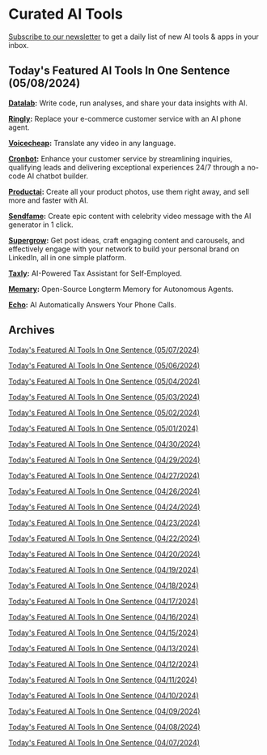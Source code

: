 # Curated AI Tools

[Subscribe to our newsletter](https://curatedaitools.substack.com/) to get a daily list of new AI tools & apps in your inbox.

## Today's Featured AI Tools In One Sentence (05/08/2024)

**[Datalab](https://www.datacamp.com/datalab):** Write code, run analyses, and share your data insights with AI.

**[Ringly](https://www.voicecheap.ai/):** Replace your e-commerce customer service with an AI phone agent.

**[Voicecheap](https://www.voicecheap.ai/):** Translate any video in any language.

**[Cronbot](https://www.cronbot.ai/):** Enhance your customer service by streamlining inquiries, qualifying leads and delivering exceptional experiences 24/7 through a no-code AI chatbot builder.

**[Productai](https://www.productai.photo/):** Create all your product photos, use them right away, and sell more and faster with AI.

**[Sendfame](https://sendfame.com/):** Create epic content with celebrity video message with the AI generator in 1 click.

**[Supergrow](https://www.supergrow.ai/):** Get post ideas, craft engaging content and carousels, and effectively engage with your network to build your personal brand on LinkedIn, all in one simple platform.

**[Taxly](https://taxly.ai/):** AI-Powered Tax Assistant for Self-Employed.

**[Memary](https://github.com/kingjulio8238/memary):** Open-Source Longterm Memory for Autonomous Agents.

**[Echo](https://echo.win/):** AI Automatically Answers Your Phone Calls.

## Archives

[Today's Featured AI Tools In One Sentence (05/07/2024)](https://curatedaitools.substack.com/p/todays-featured-ai-tools-in-one-sentence-b21)

[Today's Featured AI Tools In One Sentence (05/06/2024)](https://curatedaitools.substack.com/p/todays-featured-ai-tools-in-one-sentence-338)

[Today's Featured AI Tools In One Sentence (05/04/2024)](https://curatedaitools.substack.com/p/todays-featured-ai-tools-in-one-sentence-0b8)

[Today's Featured AI Tools In One Sentence (05/03/2024)](https://curatedaitools.substack.com/p/todays-featured-ai-tools-in-one-sentence-025)

[Today's Featured AI Tools In One Sentence (05/02/2024)](https://curatedaitools.substack.com/p/todays-featured-ai-tools-in-one-sentence-db2)

[Today's Featured AI Tools In One Sentence (05/01/2024)](https://curatedaitools.substack.com/p/todays-featured-ai-tools-in-one-sentence-1d7)

[Today's Featured AI Tools In One Sentence (04/30/2024)](https://curatedaitools.substack.com/p/todays-featured-ai-tools-in-one-sentence-f2f)

[Today's Featured AI Tools In One Sentence (04/29/2024)](https://curatedaitools.substack.com/p/todays-featured-ai-tools-in-one-sentence-a28)

[Today's Featured AI Tools In One Sentence (04/27/2024)](https://curatedaitools.substack.com/p/todays-featured-ai-tools-in-one-sentence-00e)

[Today's Featured AI Tools In One Sentence (04/26/2024)](https://curatedaitools.substack.com/p/todays-featured-ai-tools-in-one-sentence-87c)

[Today's Featured AI Tools In One Sentence (04/24/2024)](https://curatedaitools.substack.com/p/todays-featured-ai-tools-in-one-sentence-acc)

[Today's Featured AI Tools In One Sentence (04/23/2024)](https://curatedaitools.substack.com/p/todays-featured-ai-tools-in-one-sentence-1a4)

[Today's Featured AI Tools In One Sentence (04/22/2024)](https://curatedaitools.substack.com/p/todays-featured-ai-tools-in-one-sentence-dc9)

[Today's Featured AI Tools In One Sentence (04/20/2024)](https://curatedaitools.substack.com/p/todays-featured-ai-tools-in-one-sentence-4b5)

[Today's Featured AI Tools In One Sentence (04/19/2024)](https://curatedaitools.substack.com/p/todays-featured-ai-tools-in-one-sentence-7dd)

[Today's Featured AI Tools In One Sentence (04/18/2024)](https://curatedaitools.substack.com/p/todays-featured-ai-tools-in-one-sentence-554)

[Today's Featured AI Tools In One Sentence (04/17/2024)](https://curatedaitools.substack.com/p/todays-featured-ai-tools-in-one-sentence-a82)

[Today's Featured AI Tools In One Sentence (04/16/2024)](https://curatedaitools.substack.com/p/todays-featured-ai-tools-in-one-sentence-21e)

[Today's Featured AI Tools In One Sentence (04/15/2024)](https://curatedaitools.substack.com/p/todays-featured-ai-tools-in-one-sentence-d3a)

[Today's Featured AI Tools In One Sentence (04/13/2024)](https://curatedaitools.substack.com/p/todays-featured-ai-tools-in-one-sentence-c1f)

[Today's Featured AI Tools In One Sentence (04/12/2024)](https://curatedaitools.substack.com/p/todays-featured-ai-tools-in-one-sentence-a91)

[Today's Featured AI Tools In One Sentence (04/11/2024)](https://curatedaitools.substack.com/p/todays-featured-ai-tools-in-one-sentence-0a9)

[Today's Featured AI Tools In One Sentence (04/10/2024)](https://curatedaitools.substack.com/p/todays-featured-ai-tools-in-one-sentence-288)

[Today's Featured AI Tools In One Sentence (04/09/2024)](https://curatedaitools.substack.com/p/todays-featured-ai-tools-in-one-sentence-1a0)

[Today's Featured AI Tools In One Sentence (04/08/2024)](https://curatedaitools.substack.com/p/todays-featured-ai-tools-in-one-sentence-d81)

[Today's Featured AI Tools In One Sentence (04/07/2024)](https://curatedaitools.substack.com/p/todays-featured-ai-tools-in-one-sentence)
